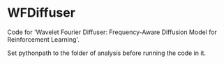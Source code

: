 # WFDiffuser
Code for 'Wavelet Fourier Diffuser: Frequency-Aware Diffusion Model for Reinforcement Learning'.

Set pythonpath to the folder of analysis before running the code in it. 

